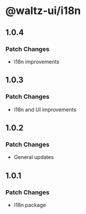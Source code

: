 # @waltz-ui/i18n

## 1.0.4

### Patch Changes

- I18n improvements

## 1.0.3

### Patch Changes

- I18n and UI improvements

## 1.0.2

### Patch Changes

- General updates

## 1.0.1

### Patch Changes

- I18n package
